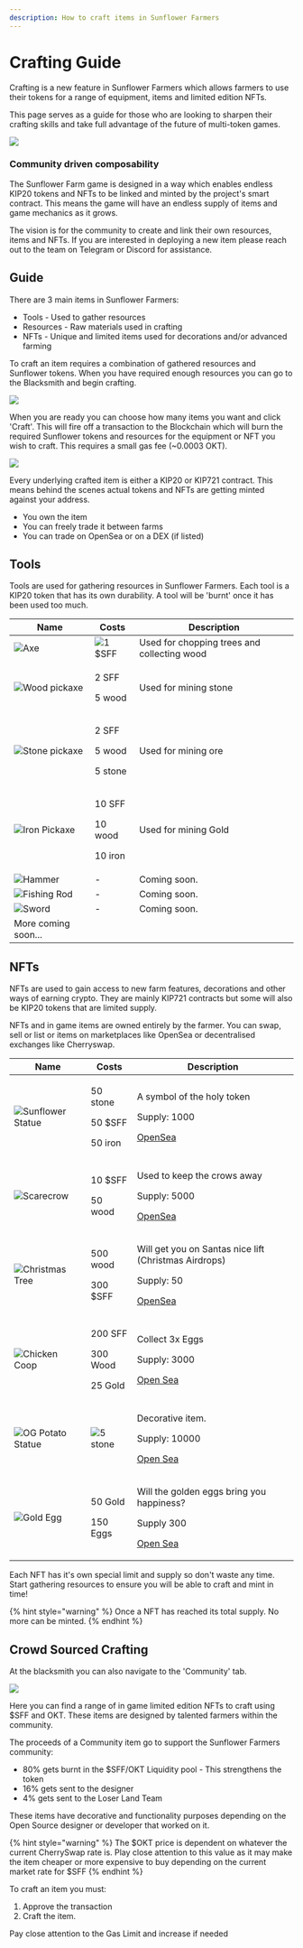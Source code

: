 ```yaml
---
description: How to craft items in Sunflower Farmers
---
```


# Crafting Guide

Crafting is a new feature in Sunflower Farmers which allows farmers to use their tokens for a range of equipment, items and limited edition NFTs.

This page serves as a guide for those who are looking to sharpen their crafting skills and take full advantage of the future of multi-token games.

![](<.gitbook/assets/image (16).png>)

### Community driven composability

The Sunflower Farm game is designed in a way which enables endless KIP20 tokens and NFTs to be linked and minted by the project's smart contract. This means the game will have an endless supply of items and game mechanics as it grows.

The vision is for the community to create and link their own resources, items and NFTs. If you are interested in deploying a new item please reach out to the team on Telegram or Discord for assistance.

## Guide

There are 3 main items in Sunflower Farmers:

* Tools - Used to gather resources
* Resources - Raw materials used in crafting
* NFTs - Unique and limited items used for decorations and/or advanced farming

To craft an item requires a combination of gathered resources and Sunflower tokens. When you  have required enough resources you can go to the Blacksmith and begin crafting.&#x20;

![](<.gitbook/assets/image (9).png>)

When you are ready you can choose how many items you want and click 'Craft'. This will fire off a transaction to the Blockchain which will burn the required Sunflower tokens and resources for the equipment or NFT you wish to craft. This requires a small gas fee (\~0.0003 OKT).&#x20;

![](<.gitbook/assets/image (18).png>)

Every underlying crafted item is either a KIP20 or KIP721 contract. This means behind the scenes actual tokens and NFTs are getting minted against your address.&#x20;

* You own the item
* You can freely trade it between farms
* You can trade on OpenSea or on a DEX (if listed)

## Tools

Tools are used for gathering resources in Sunflower Farmers. Each tool is a KIP20 token that has its own durability. A tool will be 'burnt' once it has been used too much.

| Name                                                                                                                                                                                                                                     | Costs                                                                                                                                                                                                                                                                                                                                                                                                                                                                                                                                                                                                                                                                                                                                                                    | Description                                 |
| ---------------------------------------------------------------------------------------------------------------------------------------------------------------------------------------------------------------------------------------- | ------------------------------------------------------------------------------------------------------------------------------------------------------------------------------------------------------------------------------------------------------------------------------------------------------------------------------------------------------------------------------------------------------------------------------------------------------------------------------------------------------------------------------------------------------------------------------------------------------------------------------------------------------------------------------------------------------------------------------------------------------------------------ | ------------------------------------------- |
| ​![](https://docs.sunflower-farmers.com/\~/files/v0/b/gitbook-x-prod.appspot.com/o/spaces%2F-MdunBb1X4ZSri9eSiAH%2Fuploads%2FC99TT7zMpKsq8eRDKm5B%2FAwkAPuw\_11x.png?alt=media\&token=018072b4-95bb-4899-a277-61880c3421e7)Axe           | ![](https://docs.sunflower-farmers.com/\~/files/v0/b/gitbook-x-prod.appspot.com/o/spaces%2F-MdunBb1X4ZSri9eSiAH%2Fuploads%2FpHpmqNDE3qli3Cf3DvuJ%2FKYcGdTD\_13x.png?alt=media\&token=3994434c-4d1d-40f6-8e5d-c31722841eb2)1 $SFF                                                                                                                                                                                                                                                                                                                                                                                                                                                                                                                                         | Used for chopping trees and collecting wood |
| ​![](https://docs.sunflower-farmers.com/\~/files/v0/b/gitbook-x-prod.appspot.com/o/spaces%2F-MdunBb1X4ZSri9eSiAH%2Fuploads%2FD3ZbHVH4EuPTF1AMzs71%2FmCirM87\_12x.png?alt=media\&token=924576d5-0456-4258-a598-2fc1f5b85cfe)Wood pickaxe  | <p><img src="https://docs.sunflower-farmers.com/~/files/v0/b/gitbook-x-prod.appspot.com/o/spaces%2F-MdunBb1X4ZSri9eSiAH%2Fuploads%2FpHpmqNDE3qli3Cf3DvuJ%2FKYcGdTD_13x.png?alt=media&#x26;token=3994434c-4d1d-40f6-8e5d-c31722841eb2" alt="">2 SFF</p><p>​<img src="https://docs.sunflower-farmers.com/~/files/v0/b/gitbook-x-prod.appspot.com/o/spaces%2F-MdunBb1X4ZSri9eSiAH%2Fuploads%2FcIdZxhAueQiaRKLyp07r%2Fnp5wvWy_14x.png?alt=media&#x26;token=c4f41ab6-8ab7-4b89-a4b3-c987f4948b9a" alt="">5 wood</p>                                                                                                                                                                                                                                                           | Used for mining stone                       |
| ![](https://docs.sunflower-farmers.com/\~/files/v0/b/gitbook-x-prod.appspot.com/o/spaces%2F-MdunBb1X4ZSri9eSiAH%2Fuploads%2FLdMqbZ4dR8m0wzia9Cjl%2FLZedx6H\_12x.png?alt=media\&token=41098d2b-c121-4915-ad90-63ff846ed048)Stone pickaxe  | <p>​<img src="https://docs.sunflower-farmers.com/~/files/v0/b/gitbook-x-prod.appspot.com/o/spaces%2F-MdunBb1X4ZSri9eSiAH%2Fuploads%2FpHpmqNDE3qli3Cf3DvuJ%2FKYcGdTD_13x.png?alt=media&#x26;token=3994434c-4d1d-40f6-8e5d-c31722841eb2" alt="">2 SFF</p><p>​<img src="https://docs.sunflower-farmers.com/~/files/v0/b/gitbook-x-prod.appspot.com/o/spaces%2F-MdunBb1X4ZSri9eSiAH%2Fuploads%2FcIdZxhAueQiaRKLyp07r%2Fnp5wvWy_14x.png?alt=media&#x26;token=c4f41ab6-8ab7-4b89-a4b3-c987f4948b9a" alt="">5 wood</p><p>​<img src="https://docs.sunflower-farmers.com/~/files/v0/b/gitbook-x-prod.appspot.com/o/spaces%2F-MdunBb1X4ZSri9eSiAH%2Fuploads%2FKEc9AQzDVTFnIzHsMCoU%2Fw65XqLT_12x.png?alt=media&#x26;token=700c6926-d55e-4f90-af10-e4e0d03b448d" alt="">5 stone</p> | Used for mining ore                         |
| ​![](https://docs.sunflower-farmers.com/\~/files/v0/b/gitbook-x-prod.appspot.com/o/spaces%2F-MdunBb1X4ZSri9eSiAH%2Fuploads%2F8wvk0jkBRUGreZ9pgzsD%2Firon\_pickaxe.png?alt=media\&token=c5d4c1d7-7af2-4200-8e91-99dc82d23cb2)Iron Pickaxe | <p>​<img src="https://docs.sunflower-farmers.com/~/files/v0/b/gitbook-x-prod.appspot.com/o/spaces%2F-MdunBb1X4ZSri9eSiAH%2Fuploads%2FpHpmqNDE3qli3Cf3DvuJ%2FKYcGdTD_13x.png?alt=media&#x26;token=3994434c-4d1d-40f6-8e5d-c31722841eb2" alt="">10 SFF</p><p><img src="https://docs.sunflower-farmers.com/~/files/v0/b/gitbook-x-prod.appspot.com/o/spaces%2F-MdunBb1X4ZSri9eSiAH%2Fuploads%2FcIdZxhAueQiaRKLyp07r%2Fnp5wvWy_14x.png?alt=media&#x26;token=c4f41ab6-8ab7-4b89-a4b3-c987f4948b9a" alt="">10 wood</p><p><img src="https://docs.sunflower-farmers.com/~/files/v0/b/gitbook-x-prod.appspot.com/o/spaces%2F-MdunBb1X4ZSri9eSiAH%2Fuploads%2FZFHXo1xgNMaWTY56FBmI%2Fore.png?alt=media&#x26;token=1e58c3ff-0ea1-41ba-96ae-5b7cf33bc1a5" alt="">10 iron</p>         | Used for mining Gold​                       |
| ![](https://docs.sunflower-farmers.com/\~/files/v0/b/gitbook-x-prod.appspot.com/o/spaces%2F-MdunBb1X4ZSri9eSiAH%2Fuploads%2FxiVbiZ4UJL2ozIiuOIdx%2FMAK4rep\_11x.png?alt=media\&token=b5bab2e2-029e-4b20-8d23-1966f4514867)Hammer         | -                                                                                                                                                                                                                                                                                                                                                                                                                                                                                                                                                                                                                                                                                                                                                                        | Coming soon.                                |
| ![](https://docs.sunflower-farmers.com/\~/files/v0/b/gitbook-x-prod.appspot.com/o/spaces%2F-MdunBb1X4ZSri9eSiAH%2Fuploads%2FGlwfMrvqpWOghMbVAeRD%2FwsMoUKP\_9x.png?alt=media\&token=77d0b262-84e2-45eb-a03d-bf775b1f91b9)Fishing Rod     | -                                                                                                                                                                                                                                                                                                                                                                                                                                                                                                                                                                                                                                                                                                                                                                        | Coming soon.                                |
| ![](https://docs.sunflower-farmers.com/\~/files/v0/b/gitbook-x-prod.appspot.com/o/spaces%2F-MdunBb1X4ZSri9eSiAH%2Fuploads%2F0dD9YdscAUDA7rK7jtyK%2FY9eNHA6\_11x.png?alt=media\&token=f0a70ed6-a43a-4395-93d9-146f87ef1498)Sword          | -                                                                                                                                                                                                                                                                                                                                                                                                                                                                                                                                                                                                                                                                                                                                                                        | Coming soon.                                |
| ​More coming soon...                                                                                                                                                                                                                     |                                                                                                                                                                                                                                                                                                                                                                                                                                                                                                                                                                                                                                                                                                                                                                          |                                             |

## NFTs <a href="#nfts" id="nfts"></a>

NFTs are used to gain access to new farm features, decorations and other ways of earning crypto. They are mainly KIP721 contracts but some will also be KIP20 tokens that are limited supply.

NFTs and in game items are owned entirely by the farmer. You can swap, sell or list or items on marketplaces like OpenSea or decentralised exchanges like Cherryswap.

| Name                                                                                                                                                                                                                                          | Costs                                                                                                                                                                                                                                                                                                                                                                                                                                                                                                                                                                                                                                                                                                                                                                       | Description                                                                                                                                                                 |
| --------------------------------------------------------------------------------------------------------------------------------------------------------------------------------------------------------------------------------------------- | --------------------------------------------------------------------------------------------------------------------------------------------------------------------------------------------------------------------------------------------------------------------------------------------------------------------------------------------------------------------------------------------------------------------------------------------------------------------------------------------------------------------------------------------------------------------------------------------------------------------------------------------------------------------------------------------------------------------------------------------------------------------------- | --------------------------------------------------------------------------------------------------------------------------------------------------------------------------- |
| ![](https://docs.sunflower-farmers.com/\~/files/v0/b/gitbook-x-prod.appspot.com/o/spaces%2F-MdunBb1X4ZSri9eSiAH%2Fuploads%2F9FRQr50TI6q5mpKxekEQ%2FSunflowerStatue.png?alt=media\&token=25e87499-c3e7-476a-ac79-9c9618ed2bc5)Sunflower Statue | <p><img src="https://docs.sunflower-farmers.com/~/files/v0/b/gitbook-x-prod.appspot.com/o/spaces%2F-MdunBb1X4ZSri9eSiAH%2Fuploads%2FKEc9AQzDVTFnIzHsMCoU%2Fw65XqLT_12x.png?alt=media&#x26;token=700c6926-d55e-4f90-af10-e4e0d03b448d" alt="">50 stone</p><p>​<img src="https://docs.sunflower-farmers.com/~/files/v0/b/gitbook-x-prod.appspot.com/o/spaces%2F-MdunBb1X4ZSri9eSiAH%2Fuploads%2FpHpmqNDE3qli3Cf3DvuJ%2FKYcGdTD_13x.png?alt=media&#x26;token=3994434c-4d1d-40f6-8e5d-c31722841eb2" alt="">50 $SFF</p><p>​<img src="https://docs.sunflower-farmers.com/~/files/v0/b/gitbook-x-prod.appspot.com/o/spaces%2F-MdunBb1X4ZSri9eSiAH%2Fuploads%2FKEc9AQzDVTFnIzHsMCoU%2Fw65XqLT_12x.png?alt=media&#x26;token=700c6926-d55e-4f90-af10-e4e0d03b448d" alt="">50 iron</p> | <p>A symbol of the holy token</p><p>​Supply: 1000</p><p>​​<a href="https://opensea.io/collection/sunflower-farmers-statue">OpenSea</a></p>                                  |
| ![](https://docs.sunflower-farmers.com/\~/files/v0/b/gitbook-x-prod.appspot.com/o/spaces%2F-MdunBb1X4ZSri9eSiAH%2Fuploads%2FJHd9uj0X3TD51Zfsai2y%2Fscarecrow.png?alt=media\&token=2ab59f2b-c888-45ea-8b65-abaada2bcdd2)Scarecrow              | <p><img src="https://docs.sunflower-farmers.com/~/files/v0/b/gitbook-x-prod.appspot.com/o/spaces%2F-MdunBb1X4ZSri9eSiAH%2Fuploads%2FpHpmqNDE3qli3Cf3DvuJ%2FKYcGdTD_13x.png?alt=media&#x26;token=3994434c-4d1d-40f6-8e5d-c31722841eb2" alt="">10 $SFF</p><p>​<img src="https://docs.sunflower-farmers.com/~/files/v0/b/gitbook-x-prod.appspot.com/o/spaces%2F-MdunBb1X4ZSri9eSiAH%2Fuploads%2FcIdZxhAueQiaRKLyp07r%2Fnp5wvWy_14x.png?alt=media&#x26;token=c4f41ab6-8ab7-4b89-a4b3-c987f4948b9a" alt="">50 wood</p>                                                                                                                                                                                                                                                           | <p>Used to keep the crows away</p><p>Supply: 5000</p><p>​​<a href="https://opensea.io/collection/sunflower-farmers-scarecrow">OpenSea</a></p>                               |
| ![](https://docs.sunflower-farmers.com/\~/files/v0/b/gitbook-x-prod.appspot.com/o/spaces%2F-MdunBb1X4ZSri9eSiAH%2Fuploads%2FJMeUq8Z0c01TzeGsMBFT%2Fchristmas\_tree.png?alt=media\&token=8094b963-e3e3-418b-af54-a5287e105d66)Christmas Tree   | <p><img src="https://docs.sunflower-farmers.com/~/files/v0/b/gitbook-x-prod.appspot.com/o/spaces%2F-MdunBb1X4ZSri9eSiAH%2Fuploads%2FcIdZxhAueQiaRKLyp07r%2Fnp5wvWy_14x.png?alt=media&#x26;token=c4f41ab6-8ab7-4b89-a4b3-c987f4948b9a" alt="">500 wood</p><p>​<img src="https://docs.sunflower-farmers.com/~/files/v0/b/gitbook-x-prod.appspot.com/o/spaces%2F-MdunBb1X4ZSri9eSiAH%2Fuploads%2FpHpmqNDE3qli3Cf3DvuJ%2FKYcGdTD_13x.png?alt=media&#x26;token=3994434c-4d1d-40f6-8e5d-c31722841eb2" alt="">300 $SFF</p>                                                                                                                                                                                                                                                         | <p>Will get you on Santas nice lift (Christmas Airdrops)​</p><p>Supply: 50</p><p>​​<a href="https://opensea.io/collection/sunflower-farmers-christmas-tree">OpenSea</a></p> |
| ![](https://docs.sunflower-farmers.com/\~/files/v0/b/gitbook-x-prod.appspot.com/o/spaces%2F-MdunBb1X4ZSri9eSiAH%2Fuploads%2FJ0kuI6KvvxRfKyWjhfD8%2Fchicken\_coop.png?alt=media\&token=d45f5062-f1b1-4d66-be87-be4534ce1aba)Chicken Coop       | <p><img src="https://docs.sunflower-farmers.com/~/files/v0/b/gitbook-x-prod.appspot.com/o/spaces%2F-MdunBb1X4ZSri9eSiAH%2Fuploads%2FpHpmqNDE3qli3Cf3DvuJ%2FKYcGdTD_13x.png?alt=media&#x26;token=3994434c-4d1d-40f6-8e5d-c31722841eb2" alt="">200 SFF</p><p><img src="https://docs.sunflower-farmers.com/~/files/v0/b/gitbook-x-prod.appspot.com/o/spaces%2F-MdunBb1X4ZSri9eSiAH%2Fuploads%2FcIdZxhAueQiaRKLyp07r%2Fnp5wvWy_14x.png?alt=media&#x26;token=c4f41ab6-8ab7-4b89-a4b3-c987f4948b9a" alt="">300 Wood</p><p><img src="https://docs.sunflower-farmers.com/~/files/v0/b/gitbook-x-prod.appspot.com/o/spaces%2F-MdunBb1X4ZSri9eSiAH%2Fuploads%2FOj5EdD7ZrUNam8jUgv1p%2Fgold_ore.png?alt=media&#x26;token=9396990b-f8c8-4d9c-bd9b-a1227274f142" alt="">25 Gold</p>      | <p>Collect 3x Eggs </p><p>Supply: 3000</p><p><a href="https://opensea.io/collection/sunflower-farmers-chicken-coop">Open Sea</a>​​</p>                                      |
| ![](https://docs.sunflower-farmers.com/\~/files/v0/b/gitbook-x-prod.appspot.com/o/spaces%2F-MdunBb1X4ZSri9eSiAH%2Fuploads%2FeSxb2P3GZ5YiqcVu21Po%2Fpotato-statue.png?alt=media\&token=cfece2e6-db8a-4374-8f47-b0f23c092f66)OG Potato Statue   | ![](https://docs.sunflower-farmers.com/\~/files/v0/b/gitbook-x-prod.appspot.com/o/spaces%2F-MdunBb1X4ZSri9eSiAH%2Fuploads%2FKEc9AQzDVTFnIzHsMCoU%2Fw65XqLT\_12x.png?alt=media\&token=700c6926-d55e-4f90-af10-e4e0d03b448d)5 stone                                                                                                                                                                                                                                                                                                                                                                                                                                                                                                                                           | <p>Decorative item.</p><p>Supply: 10000</p><p><a href="https://opensea.io/collection/sunflower-farmers-og-potato-statue">Open Sea</a></p>                                   |
| ![](https://docs.sunflower-farmers.com/\~/files/v0/b/gitbook-x-prod.appspot.com/o/spaces%2F-MdunBb1X4ZSri9eSiAH%2Fuploads%2FYENEvx8XDugy4nEoMLo2%2Fgold\_egg.png?alt=media\&token=4e36c699-eb0a-489c-a27e-8a903a307b68)Gold Egg               | <p><img src="https://docs.sunflower-farmers.com/~/files/v0/b/gitbook-x-prod.appspot.com/o/spaces%2F-MdunBb1X4ZSri9eSiAH%2Fuploads%2FOj5EdD7ZrUNam8jUgv1p%2Fgold_ore.png?alt=media&#x26;token=9396990b-f8c8-4d9c-bd9b-a1227274f142" alt="">50 Gold</p><p><img src="https://docs.sunflower-farmers.com/~/files/v0/b/gitbook-x-prod.appspot.com/o/spaces%2F-MdunBb1X4ZSri9eSiAH%2Fuploads%2F6J5IX0asPNFnc7T4BN28%2Fegg.png?alt=media&#x26;token=d6601253-787c-453f-b94e-3720e9034c9e" alt="">150 Eggs</p>                                                                                                                                                                                                                                                                      | <p>Will the golden eggs bring you happiness?​</p><p>Supply 300</p><p><a href="https://opensea.io/collection/sunflower-farmers-golden-egg">Open Sea</a></p>                  |

Each NFT has it's own special limit and supply so don't waste any time. Start gathering resources to ensure you will be able to craft and mint in time!

{% hint style="warning" %}
Once a NFT has reached its total supply. No more can be minted.
{% endhint %}

## Crowd Sourced Crafting <a href="#crowd-sourced-crafting" id="crowd-sourced-crafting"></a>

At the blacksmith you can also navigate to the 'Community' tab.

![](<.gitbook/assets/image (17).png>)

Here you can find a range of in game limited edition NFTs to craft using $SFF and OKT. These items are designed by talented farmers within the community.

The proceeds of a Community item go to support the Sunflower Farmers community:

* 80% gets burnt in the $SFF/OKT Liquidity pool - This strengthens the token
* 16% gets sent to the designer
* 4% gets sent to the Loser Land Team

These items have decorative and functionality purposes depending on the Open Source designer or developer that worked on it.

{% hint style="warning" %}
The $OKT price is dependent on whatever the current CherrySwap rate is. Play close attention to this value as it may make the item cheaper or more expensive to buy depending on the current market rate for $SFF
{% endhint %}

To craft an item you must:

1. Approve the transaction
2. Craft the item.

Pay close attention to the Gas Limit and increase if needed
